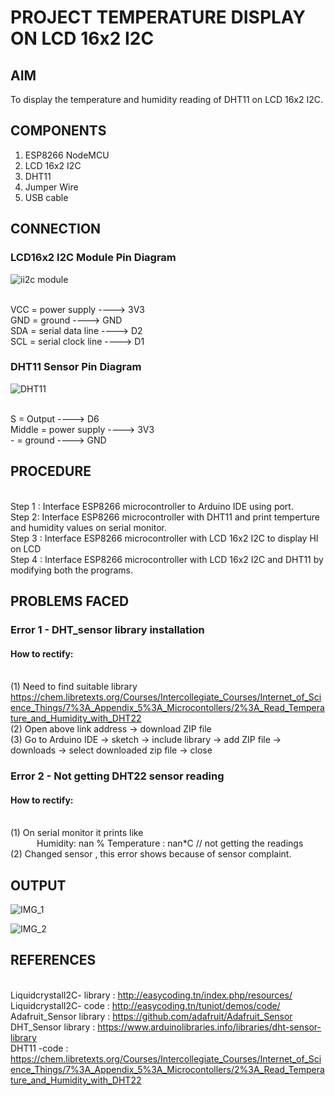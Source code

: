 # PROJECT TEMPERATURE DISPLAY ON LCD 16x2 I2C


## AIM
To display the temperature and humidity reading of DHT11 on LCD 16x2 I2C.


## COMPONENTS

1.	ESP8266 NodeMCU
2.	LCD 16x2 I2C
3.	DHT11
4.	Jumper Wire
5.	USB cable

## CONNECTION

### LCD16x2 I2C Module Pin Diagram


 ![ii2c module](https://github.com/JubyJohn/PROJECT-TEMPERATURE-DISPLAY-ON-LCD-16x2-I2C-/assets/81866407/2fb1c300-9eef-4ed0-b980-29dce82ac4f8)


<br> VCC = power supply ---->  3V3
<br> GND = ground          ---->  GND
<br> SDA = serial data line   ---->  D2
<br> SCL = serial clock line   ---->  D1

### DHT11 Sensor Pin Diagram

 ![DHT11](https://github.com/JubyJohn/PROJECT-TEMPERATURE-DISPLAY-ON-LCD-16x2-I2C-/assets/81866407/97c4662c-0902-4f8d-95b7-881efbba4d68)


<br> S     = Output     ---->  D6
<br> Middle   = power supply  ---->  3V3
<br> -     = ground   ---->  GND


## PROCEDURE

<br> Step 1 : Interface ESP8266 microcontroller to Arduino IDE using port.
<br> Step 2: Interface ESP8266 microcontroller with DHT11 and print temperture and humidity values on serial monitor.
<br> Step 3 : Interface ESP8266 microcontroller with LCD 16x2 I2C to display HI on LCD
<br> Step 4 : Interface ESP8266 microcontroller with LCD 16x2 I2C and DHT11 by modifying both the programs.


## PROBLEMS FACED

### Error 1 -   DHT_sensor library installation
#### How to rectify:
<br> (1)  Need to find suitable library
<br> https://chem.libretexts.org/Courses/Intercollegiate_Courses/Internet_of_Science_Things/7%3A_Appendix_5%3A_Microcontollers/2%3A_Read_Temperature_and_Humidity_with_DHT22
<br> (2)  Open above link address -> download ZIP file
<br> (3)  Go to Arduino IDE -> sketch -> include library -> add ZIP file -> downloads -> select downloaded zip file -> close
### Error 2 -   Not getting DHT22 sensor reading 
#### How to rectify:
<br> (1)  On serial monitor it prints like
<br> &ensp;&ensp;&ensp;&ensp;&ensp;&ensp;Humidity: nan %  Temperature : nan*C      // not getting the readings 
<br> (2)  Changed sensor , this error shows because of sensor complaint.


## OUTPUT

![IMG_1](https://github.com/JubyJohn/PROJECT-TEMPERATURE-DISPLAY-ON-LCD-16x2-I2C-/assets/81866407/34b0b6ac-fd50-4a40-bf60-4e05eb8a5127)


![IMG_2](https://github.com/JubyJohn/PROJECT-TEMPERATURE-DISPLAY-ON-LCD-16x2-I2C-/assets/81866407/fe52fe3d-f328-4af6-9cb8-5a2ec770bb1c)


## REFERENCES

<br> LiquidcrystalI2C- library : http://easycoding.tn/index.php/resources/
<br> LiquidcrystalI2C- code : http://easycoding.tn/tuniot/demos/code/
<br> Adafruit_Sensor library : https://github.com/adafruit/Adafruit_Sensor
<br> DHT_Sensor library  : https://www.arduinolibraries.info/libraries/dht-sensor-library
<br> DHT11 -code : https://chem.libretexts.org/Courses/Intercollegiate_Courses/Internet_of_Science_Things/7%3A_Appendix_5%3A_Microcontollers/2%3A_Read_Temperature_and_Humidity_with_DHT22



